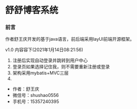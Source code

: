 # 舒舒博客系统 
### 前言
作者舒王庆开发的基于java语言，前后端采用layUI前端开源框架。  

v1.0 内容容下(2021年1月14日08:21:56)
1. 注册后实现自动登录并跳转到用户中心
2. 登录页如果选择记住我，则不需要重新注册或登录
3. 架构采用mybatis+MVC三层
4. 
   
- 作者：舒王庆  
- 微信号：shushao0556 
- 手机号：15357240395 

